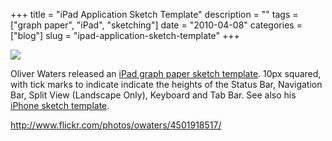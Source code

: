 +++
title = "iPad Application Sketch Template"
description = ""
tags = ["graph paper", "iPad", "sketching"]
date = "2010-04-08"
categories = ["blog"]
slug = "ipad-application-sketch-template"
+++



  <div class="notebook-screenshot"><a href="http://www.flickr.com/photos/owaters/4501918517/"><img id='bluga-thumbnail-2350' class='bluga-thumbnail large' src='http://media.konigi.com/bluga/
wt4bbdb8f9d6e23_large.jpg'/></a></div><p>Oliver Waters released an <a href="http://www.flickr.com/photos/owaters/4501918517/">iPad graph paper sketch template</a>. 10px squared, with tick marks to indicate indicate the heights of the Status Bar, Navigation Bar, Split View (Landscape Only), Keyboard and Tab Bar. See also his <a href="http://www.flickr.com/photos/owaters/3846053408/in/set-72157623733453872/">iPhone sketch template</a>.</p>

    
  <a href="http://www.flickr.com/photos/owaters/4501918517/">http://www.flickr.com/photos/owaters/4501918517/</a>
